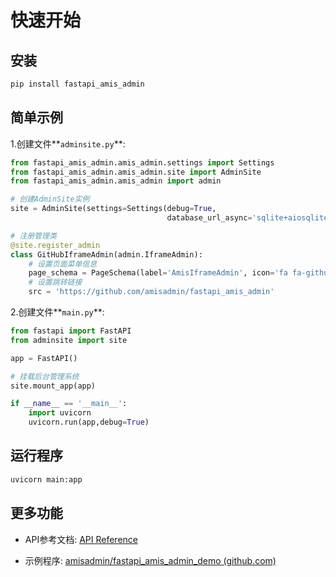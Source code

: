 # 快速开始

## 安装

```bash
pip install fastapi_amis_admin
```



## 简单示例

1.创建文件**`adminsite.py`**:

```python
from fastapi_amis_admin.amis_admin.settings import Settings
from fastapi_amis_admin.amis_admin.site import AdminSite
from fastapi_amis_admin.amis_admin import admin

# 创建AdminSite实例
site = AdminSite(settings=Settings(debug=True, 
                                   database_url_async='sqlite+aiosqlite:///admisadmin.db'))

# 注册管理类
@site.register_admin
class GitHubIframeAdmin(admin.IframeAdmin):
    # 设置页面菜单信息
    page_schema = PageSchema(label='AmisIframeAdmin', icon='fa fa-github')
    # 设置跳转链接
    src = 'https://github.com/amisadmin/fastapi_amis_admin'
```

2.创建文件**`main.py`**:

```python
from fastapi import FastAPI
from adminsite import site

app = FastAPI()

# 挂载后台管理系统
site.mount_app(app)

if __name__ == '__main__':
    import uvicorn
    uvicorn.run(app,debug=True)
```



## 运行程序

```bash
uvicorn main:app
```



## 更多功能

- API参考文档: [API Reference](../../amis_admin/BaseAdmin)

- 示例程序: [amisadmin/fastapi_amis_admin_demo (github.com)](https://github.com/amisadmin/fastapi_amis_admin_demo)
